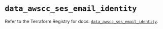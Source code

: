# `data_awscc_ses_email_identity`

Refer to the Terraform Registry for docs: [`data_awscc_ses_email_identity`](https://registry.terraform.io/providers/hashicorp/awscc/0.70.0/docs/data-sources/ses_email_identity).
